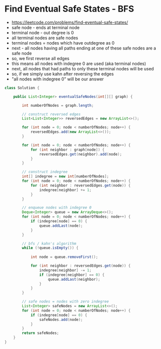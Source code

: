 # Find Eventual Safe States - BFS

- https://leetcode.com/problems/find-eventual-safe-states/
- safe node - ends at terminal node
- terminal node - out degree is 0
- all terminal nodes are safe nodes
- terminal nodes = nodes which have outdegree as 0
- next - all nodes having all paths ending at one of these safe nodes are a safe node
- so, we first reverse all edges
- this means all nodes with indegree 0 are used (aka terminal nodes)
- next, all nodes that had paths to only these terminal nodes will be used
- so, if we simply use kahn after reversing the edges
- "all nodes with indegree 0" will be our answer

```java
class Solution {

    public List<Integer> eventualSafeNodes(int[][] graph) {

        int numberOfNodes = graph.length;

        // construct reversed edges
        List<List<Integer>> reversedEdges = new ArrayList<>();

        for (int node = 0; node < numberOfNodes; node++) {
            reversedEdges.add(new ArrayList<>());
        }

        for (int node = 0; node < numberOfNodes; node++) {
            for (int neighbor : graph[node]) {
                reversedEdges.get(neighbor).add(node);
            }
        }

        // construct indegree
        int[] indegree = new int[numberOfNodes];
        for (int node = 0; node < numberOfNodes; node++) {
            for (int neighbor : reversedEdges.get(node)) {
                indegree[neighbor] += 1;
            }
        }

        // enqueue nodes with indegree 0
        Deque<Integer> queue = new ArrayDeque<>();
        for (int node = 0; node < numberOfNodes; node++) {
            if (indegree[node] == 0) {
                queue.addLast(node);
            }
        }

        // bfs / kahn's algorithm
        while (!queue.isEmpty()) {
            
            int node = queue.removeFirst();

            for (int neighbor : reversedEdges.get(node)) {
                indegree[neighbor] -= 1;
                if (indegree[neighbor] == 0) {
                    queue.addLast(neighbor);
                }
            }
        }

        // safe nodes = nodes with zero indegree
        List<Integer> safeNodes = new ArrayList<>();
        for (int node = 0; node < numberOfNodes; node++) {
            if (indegree[node] == 0) {
                safeNodes.add(node);
            }
        }
        return safeNodes;
    }
}
```
